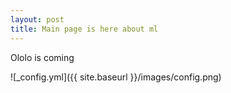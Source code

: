 ```yaml
---
layout: post
title: Main page is here about ml
---
```


Ololo is coming

![_config.yml]({{ site.baseurl }}/images/config.png)

